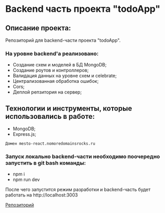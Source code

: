 # Backend часть проекта "todoApp"

## Описание проекта:

Репозиторий для backend-части проекта "todoApp".

### На уровне backend'а реализовано:

- Создание схем и моделей в БД MongoDB;
- Создание роутов и контроллеров;
- Валидация данных на уровне схем и celebrate;
- Централизованная обработка ошибок;
- Cors;
- Деплой репзитория на сервер;

## Технологии и инструменты, которые использовались в работе:

- MongoDB;
- Express.js;

`Домен mesto-react.nomoredomainsrocks.ru`

### Запуск локально backend-части необходимо поочередно запустить в git bash команды:

- npm i
- npm run dev

После чего запустится режим разработки и backend-часть будет работать на http://localhost:3003

[Репозиторий](https://github.com/iEasyJet/todoapp)
